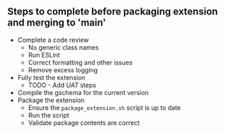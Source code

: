 ## Steps to complete before packaging extension and merging to 'main'
- Complete a code review
    - No generic class names
    - Run ESLint
    - Correct formatting and other issues
    - Remove excess logging
- Fully test the extension
    - TODO - Add *UAT* steps
- Compile the gschema for the current version
- Package the extension
    - Ensure the `package_extension.sh` script is up to date
    - Run the script
    - Validate package contents are correct